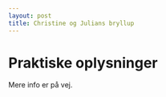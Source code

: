 ```yaml
---
layout: post
title: Christine og Julians bryllup
---
```

# Praktiske oplysninger
Mere info er på vej.
